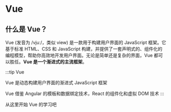 # Vue

## 什么是 Vue？​

Vue (发音为 /vjuː/，类似 view) 是一款用于构建用户界面的 JavaScript 框架。它基于标准 HTML、CSS 和 JavaScript 构建，并提供了一套声明式的、组件化的编程模型，帮助你高效地开发用户界面。无论是简单还是复杂的界面，Vue 都可以胜任。**Vue 是一个渐进式的主流框架**。

:::tip
Vue

Vue 是动态构建用户界面的渐进式 JavaScript 框架

Vue 借鉴 Angular 的模板和数据绑定技术，React 的组件化和虚拟 DOM 技术
:::

从这里开始 Vue 的学习吧
